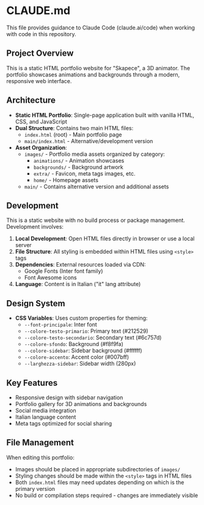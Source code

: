 # CLAUDE.md

This file provides guidance to Claude Code (claude.ai/code) when working with code in this repository.

## Project Overview

This is a static HTML portfolio website for "Skapece", a 3D animator. The portfolio showcases animations and backgrounds through a modern, responsive web interface.

## Architecture

- **Static HTML Portfolio**: Single-page application built with vanilla HTML, CSS, and JavaScript
- **Dual Structure**: Contains two main HTML files:
  - `index.html` (root) - Main portfolio page
  - `main/index.html` - Alternative/development version
- **Asset Organization**:
  - `images/` - Portfolio media assets organized by category:
    - `animations/` - Animation showcases
    - `backgrounds/` - Background artwork
    - `extra/` - Favicon, meta tags images, etc.
    - `home/` - Homepage assets
  - `main/` - Contains alternative version and additional assets

## Development

This is a static website with no build process or package management. Development involves:

1. **Local Development**: Open HTML files directly in browser or use a local server
2. **File Structure**: All styling is embedded within HTML files using `<style>` tags
3. **Dependencies**: External resources loaded via CDN:
   - Google Fonts (Inter font family)
   - Font Awesome icons
4. **Language**: Content is in Italian ("it" lang attribute)

## Design System

- **CSS Variables**: Uses custom properties for theming:
  - `--font-principale`: Inter font
  - `--colore-testo-primario`: Primary text (#212529)
  - `--colore-testo-secondario`: Secondary text (#6c757d)
  - `--colore-sfondo`: Background (#f8f9fa)
  - `--colore-sidebar`: Sidebar background (#ffffff)
  - `--colore-accento`: Accent color (#007bff)
  - `--larghezza-sidebar`: Sidebar width (280px)

## Key Features

- Responsive design with sidebar navigation
- Portfolio gallery for 3D animations and backgrounds
- Social media integration
- Italian language content
- Meta tags optimized for social sharing

## File Management

When editing this portfolio:
- Images should be placed in appropriate subdirectories of `images/`
- Styling changes should be made within the `<style>` tags in HTML files
- Both `index.html` files may need updates depending on which is the primary version
- No build or compilation steps required - changes are immediately visible